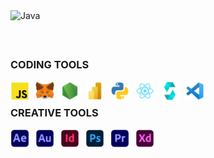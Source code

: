 <img align="left" alt="Java" width="1700px" style="padding-right:10px;" src="https://github.com/KatlegoMatebane/KatlegoMatebane/blob/main/Assests/Banners/Banner.gif"/>

## <br />

### CODING TOOLS

<img align="left" alt="Java" width="30px" style="padding-right:10px;" src="https://github.com/KatlegoMatebane/KatlegoMatebane/blob/main/Assests/Icons/JavaScript.png"/>
<img align="left" alt="Java" width="30px" style="padding-right:10px;" src="https://github.com/KatlegoMatebane/KatlegoMatebane/blob/main/Assests/Icons/MetaMask.png"/>
<img align="left" alt="Java" width="30px" style="padding-right:10px;" src="https://github.com/KatlegoMatebane/KatlegoMatebane/blob/main/Assests/Icons/NodeJS.png"/>
<img align="left" alt="Java" width="30px" style="padding-right:10px;" src="https://github.com/KatlegoMatebane/KatlegoMatebane/blob/main/Assests/Icons/PowerBI.png"/>
<img align="left" alt="Java" width="30px" style="padding-right:10px;" src="https://github.com/KatlegoMatebane/KatlegoMatebane/blob/main/Assests/Icons/Python.png"/>
<img align="left" alt="Java" width="30px" style="padding-right:10px;" src="https://github.com/KatlegoMatebane/KatlegoMatebane/blob/main/Assests/Icons/React.png"/>
<img align="left" alt="Java" width="30px" style="padding-right:10px;" src="https://github.com/KatlegoMatebane/KatlegoMatebane/blob/main/Assests/Icons/Solidity.png"/>
<img align="left" alt="Java" width="30px" style="padding-right:10px;" src="https://github.com/KatlegoMatebane/KatlegoMatebane/blob/main/Assests/Icons/VisualStudioCode.png"/>
<br />

### CREATIVE TOOLS

<img align="left" alt="Java" width="30px" style="padding-right:10px;" src="https://github.com/KatlegoMatebane/KatlegoMatebane/blob/main/Assests/Icons/AdobeAfterEffects.png"/>
<img align="left" alt="Java" width="30px" style="padding-right:10px;" src="https://github.com/KatlegoMatebane/KatlegoMatebane/blob/main/Assests/Icons/AdobeAudition.png"/>
<img align="left" alt="Java" width="30px" style="padding-right:10px;" src="https://github.com/KatlegoMatebane/KatlegoMatebane/blob/main/Assests/Icons/AdobeInDesign.png"/>
<img align="left" alt="Java" width="30px" style="padding-right:10px;" src="https://github.com/KatlegoMatebane/KatlegoMatebane/blob/main/Assests/Icons/AdobePhotoshop.png"/>
<img align="left" alt="Java" width="30px" style="padding-right:10px;" src="https://github.com/KatlegoMatebane/KatlegoMatebane/blob/main/Assests/Icons/AdobePremierePro.png"/>
<img align="left" alt="Java" width="30px" style="padding-right:10px;" src="https://github.com/KatlegoMatebane/KatlegoMatebane/blob/main/Assests/Icons/AdobeXD.png"/>

<!--
**KatlegoMatebane/KatlegoMatebane** is a ✨ _special_ ✨ repository because its `README.md` (this file) appears on your GitHub profile.

Here are some ideas to get you started:

- 🔭 I’m currently working on ...
- 🌱 I’m currently learning ...
- 👯 I’m looking to collaborate on ...
- 🤔 I’m looking for help with ...
- 💬 Ask me about ...
- 📫 How to reach me: ...
- 😄 Pronouns: ...
- ⚡ Fun fact: ...
-->
